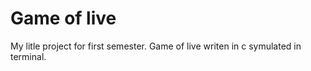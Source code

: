 # Game of live

My litle project for first semester.
Game of live writen in c symulated in terminal.

